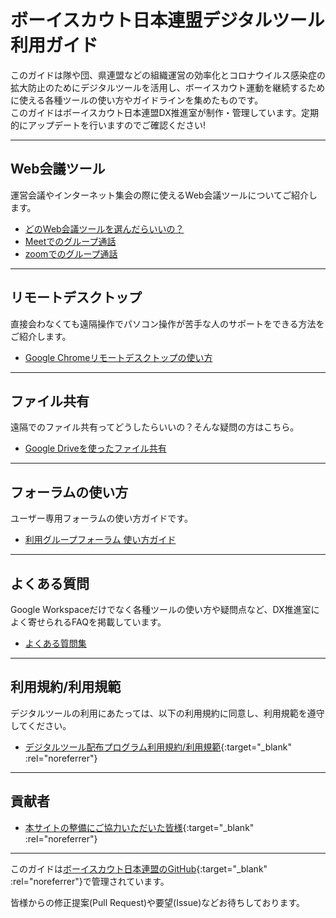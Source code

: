 # ボーイスカウト日本連盟デジタルツール利用ガイド

このガイドは隊や団、県連盟などの組織運営の効率化とコロナウイルス感染症の拡大防止のためにデジタルツールを活用し、ボーイスカウト運動を継続するために使える各種ツールの使い方やガイドラインを集めたものです。<br />
このガイドはボーイスカウト日本連盟DX推進室が制作・管理しています。定期的にアップデートを行いますのでご確認ください!

-------

## Web会議ツール
運営会議やインターネット集会の際に使えるWeb会議ツールについてご紹介します。

- [どのWeb会議ツールを選んだらいいの？](web-meeting-guide/WhatShouldIChoose.md)
- [Meetでのグループ通話](web-meeting-guide/meet/GoogleMeet.md)
- [zoomでのグループ通話](web-meeting-guide/zoom/ZoomMeeting.md)

-----

## リモートデスクトップ

直接会わなくても遠隔操作でパソコン操作が苦手な人のサポートをできる方法をご紹介します。

- [Google Chromeリモートデスクトップの使い方](remote-desktop/HowToUseChromeRD.md)

-----

## ファイル共有

遠隔でのファイル共有ってどうしたらいいの？そんな疑問の方はこちら。

- [Google Driveを使ったファイル共有](file-share/HowToUseGDrive.md)

-----

## フォーラムの使い方

ユーザー専用フォーラムの使い方ガイドです。

- [利用グループフォーラム 使い方ガイド](group/HowtoUseUserForum.md)

-----

## よくある質問
Google Workspaceだけでなく各種ツールの使い方や疑問点など、DX推進室によく寄せられるFAQを掲載しています。

- [よくある質問集](faq/index.md)

-----

## 利用規約/利用規範
デジタルツールの利用にあたっては、以下の利用規約に同意し、利用規範を遵守してください。

- [デジタルツール配布プログラム利用規約/利用規範](https://docs.google.com/document/d/e/2PACX-1vTgWKAjFIb0YqrtzVmrn7g-Fek3d13IJCZ9uoYrrtQ31qCHwS5EPJoxIBBq7nsrG3_FLx95qxkvljHI/pub){:target="_blank" :rel="noreferrer"}

-----

## 貢献者
- [本サイトの整備にご協力いただいた皆様](https://github.com/Scout-Association-of-Japan/DX-promotion-guidelines/blob/master/CONTRIBUTORS.md){:target="_blank" :rel="noreferrer"}

-----

このガイドは[ボーイスカウト日本連盟のGitHub](https://github.com/Scout-Association-of-Japan/DX-promotion-guidelines){:target="_blank" :rel="noreferrer"}で管理されています。

皆様からの修正提案(Pull Request)や要望(Issue)などお待ちしております。
